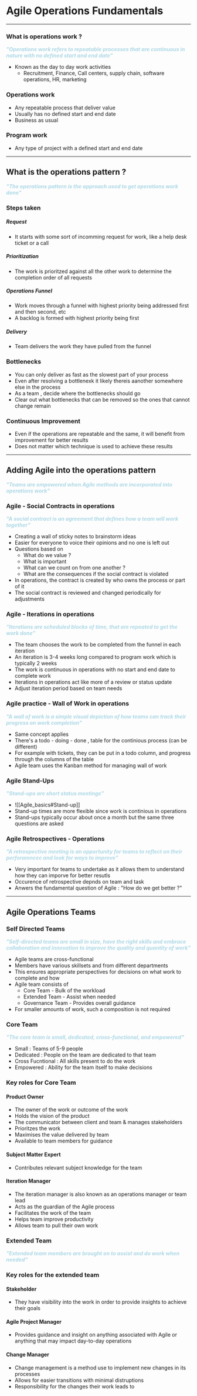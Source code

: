 # Agile Operations Fundamentals
---
### What is operations work ?
<span style="color:lightblue" ><b><i>"Operations work refers to repeatable processes that are continuous in nature with no defined start and end date"</b></i></span>

- Known as the day to day work activities
	- Recruitment, Finance, Call centers, supply chain, software operations, HR, marketing

### Operations work
- Any repeatable process that deliver value
- Usually has no defined start and end date
- Business as usual

### Program work
- Any type of project with a defined start and end date

---
## What is the operations pattern ?
<span style="color:lightblue" ><b><i>"The operations pattern is the approach used to get operations work done"</b></i></span>

### Steps taken

##### Request
- It starts with some sort of incomming request for work, like a help desk ticket or a call

##### Prioritization
- The work is prioritzed against all the other work to determine the completion order of all requests

##### Operations Funnel
- Work moves through a funnel with highest priority being addressed first and then second, etc
- A backlog is formed with highest priority being first

##### Delivery
- Team delivers the work they have pulled from the funnel

### Bottlenecks
- You can only deliver as fast as the slowest part of your process
- Even after resolving a bottlenexk it likely thereis aanother somewhere else in the process
- As a team , decide where the bottlenecks should go
- Clear out what bottlenecks that can be removed so the ones that cannot change remain

### Continuous Improvement
- Even if the operations are repeatable and the same, it will benefit from improvement for better results
- Does not matter which technique is used to achieve these results

---
## Adding Agile into the operations pattern
<span style="color:lightblue" ><b><i>"Teams are empowered when  Agile methods are incorporated into operations work"</b></i></span>

### Agile - Social Contracts in operations
<span style="color:lightblue" ><b><i>"A social contract is an agreement that defines how a team will work together"</b></i></span>

- Creating a wall of sticky notes to brainstorm ideas
- Easier for everyone to voice their opinions and no one is left out
- Questions based on
	- What do we value ?
	- What is important 
	- What can we count on from one another ?
	- What are the consequences if the social contract is violated
- In operations, the contract is created by who owns the process or part of it
- The social contract is reviewed and changed periodically for adjustments

### Agile - Iterations in operations
<span style="color:lightblue" ><b><i>"Iterations are scheduled blocks of time, that are repeated to get the work done"</b></i></span>

- The team chooses the work to be completed from the funnel in each iteration
- An iteration is 3-4 weeks long compared to program work which is typically 2 weeks
- The work is continuous in operations with no start and end date to complete work
- Iterations in operations act like more of a review or status update
- Adjust iteration period based on team needs

### Agile practice - Wall of Work in operations
<span style="color:lightblue" ><b><i>"A wall of work is a simple visual depiction of how teams can track their progress on work completion"</b></i></span>

- Same concept applies 
- There's a todo - doing - done , table for the continious process (can be different)
- For example with tickets, they can be put in a todo column, and progress through the columns of the table
- Agile team uses the Kanban method for managing wall of work

### Agile Stand-Ups
<span style="color:lightblue" ><b><i>"Stand-ups are short status meetings"</b></i></span>

- ![[Agile_basics#Stand-up]]
- Stand-up times are more flexible since work is continious in operations
- Stand-ups typically occur about once a month but the same three questions are asked

### Agile Retrospectives - Operations
<span style="color:lightblue" ><b><i>"A retrospective meeting is an opportunity for teams to reflect on their perforamncec and look for ways to improve"</b></i></span>

- Very important for teams to undertake as it allows them to understand how they can imporve for better resutls
- Occurence of retrospective depnds on team and task
- Anwers the fundamental question of Agile : "How do we get better ?"

---
## Agile Operations Teams

### Self Directed Teams
<span style="color:lightblue" ><b><i>"Self-directed teams are small in size, have the right skills and embrace collaboration and innovation to improve the quality and quantity of work"</b></i></span>

- Agile teams are cross-functional
- Members have various skillsets and from different departments
- This ensures appropriate perspectives for decisions on what work to complete and how
- Agile team consists of 
	- Core Team - Bulk of the workload
	- Extended Team - Assist when needed
	- Governance Team - Provides overall guidance
- For smaller amounts of work, such a composition is not required

### Core Team
<span style="color:lightblue" ><b><i>"The core team is small, dedicated, cross-functional, and empowered"</b></i></span>

- Small : Teams of 5-9 people
- Dedicated : People on the team are dedicated to that team
- Cross Fucntional : All skills present to do the work
- Empowered : Ability for the team itself to make decisions

### Key roles for Core Team

#### Product Owner
- The owner of the work or outcome of the work
- Holds the vision of the product
- The communicator between client and team & manages stakeholders
- Prioritzes the work
- Maximises the value delivered by team
- Available to team members for guidance

#### Subject Matter Expert
- Contributes relevant subject knowledge for the team

#### Iteration Manager
- The iteration manager is also known as an operations manager or team lead
- Acts as the guardian of the Agile process
- Facilitates the work of the team
- Helps team improve productivity
- Allows team to pull their own work

### Extended Team
<span style="color:lightblue" ><b><i>"Extended team members are brought on to assist and do work when needed"</b></i></span>

### Key roles for the extended team

#### Stakeholder
- They have visibility into the work in order to provide insights to achieve their goals

#### Agile Project Manager
- Provides guidance and insight on anything associated with Agile or anything that may impact day-to-day operations

#### Change Manager
- Change management is a method use to implement new changes in its processes
- Allows for easier transitions with minimal distruptions
- Responsibility for the changes their work leads to
